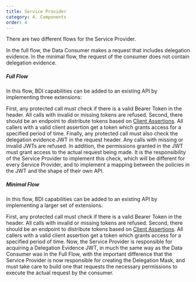 ```yaml
---
title: Service Provider
category: 4. Components
order: 4
---
```


There are two different flows for the Service Provider.

In the full flow, the Data Consumer makes a request that includes delegation evidence. In the minimal flow, the request of the consumer does not contain delegation evidence.

##### Full Flow

In this flow, BDI capabilities can be added to an existing API by implementing three extensions:

First, any protected call must check if there is a valid Bearer Token in the header. All calls with invalid or missing tokens are refused.
Second, there should be an endpoint to distribute tokens based on [Client Assertions](glossary#client-assertion). All callers with a valid client assertion get a token which grants access for a specified period of time.
Finally, any protected call must also check the delegation evidence JWT in the request header. Any calls with missing or invalid JWTs are refused. In addition, the permissions granted in the JWT must grant access to the actual request being made. It is the responsibility of the Service Provider to implement this check, which will be different for every Service Provider, and to implement a mapping between the policies in the JWT and the shape of their own API.

##### Minimal Flow

In this flow, BDI capabilities can be added to an existing API by implementing a larger set of extensions.

First, any protected call must check if there is a valid Bearer Token in the header. All calls with invalid or missing tokens are refused.
Second, there should be an endpoint to distribute tokens based on [Client Assertions](glossary#client-assertion). All callers with a valid client assertion get a token which grants access for a specified period of time.
Now, the Service Provider is responsible for acquiring a Delegation Evidence JWT, in much the same way as the Data Consumer was in the Full Flow, with the important difference that the Service Provider is now responsible for creating the Delegation Mask, and must take care to build one that requests the necessary permissions to execute the actual request by the consumer.
